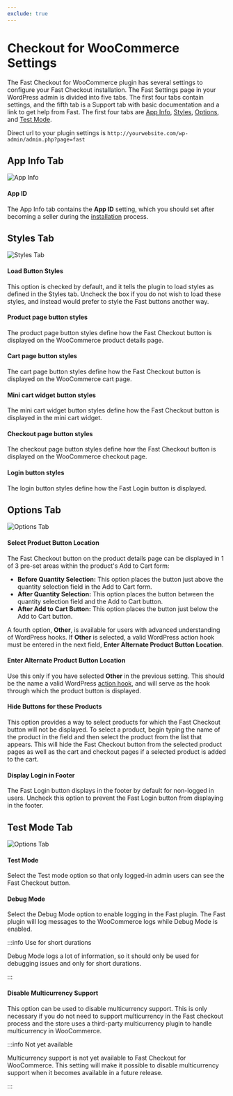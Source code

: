 ```yaml
---
exclude: true
---
```


# Checkout for WooCommerce Settings

The Fast Checkout for WooCommerce plugin has several settings to configure your Fast Checkout installation. The Fast Settings page in your WordPress admin is divided into five tabs. The first four tabs contain settings, and the fifth tab is a Support tab with basic documentation and a link to get help from Fast. The first four tabs are [App Info](#app-info-tab), [Styles](#styles-tab), [Options](#options-tab), and [Test Mode](#test-mode-tab).

Direct url to your plugin settings is `http://yourwebsite.com/wp-admin/admin.php?page=fast`

## App Info Tab

![App Info](images/woocommerce/app-info-tab.png)

#### App ID

The App Info tab contains the **App ID** setting, which you should set after becoming a seller during the [installation](/developer-portal/woocommerce-install-checkout.md) process.

## Styles Tab

![Styles Tab](images/woocommerce/styles-tab.png)

#### Load Button Styles

This option is checked by default, and it tells the plugin to load styles as defined in the Styles tab. Uncheck the box if you do not wish to load these styles, and instead would prefer to style the Fast buttons another way.

#### Product page button styles

The product page button styles define how the Fast Checkout button is displayed on the WooCommerce product details page.

#### Cart page button styles

The cart page button styles define how the Fast Checkout button is displayed on the WooCommerce cart page.

#### Mini cart widget button styles

The mini cart widget button styles define how the Fast Checkout button is displayed in the mini cart widget.

#### Checkout page button styles

The checkout page button styles define how the Fast Checkout button is displayed on the WooCommerce checkout page.

#### Login button styles

The login button styles define how the Fast Login button is displayed.

## Options Tab

![Options Tab](images/woocommerce/options-tab.png)

#### Select Product Button Location

The Fast Checkout button on the product details page can be displayed in 1 of 3 pre-set areas within the product's Add to Cart form:

- **Before Quantity Selection:** This option places the button just above the quantity selection field in the Add to Cart form.
- **After Quantity Selection:** This option places the button between the quantity selection field and the Add to Cart button.
- **After Add to Cart Button:** This option places the button just below the Add to Cart button.

A fourth option, **Other**, is available for users with advanced understanding of WordPress hooks. If **Other** is selected, a valid WordPress action hook must be entered in the next field, **Enter Alternate Product Button Location**.

#### Enter Alternate Product Button Location

Use this only if you have selected **Other** in the previous setting. This should be the name a valid WordPress [action hook](https://codex.wordpress.org/Plugin_API/Action_Reference), and will serve as the hook through which the product button is displayed.

#### Hide Buttons for these Products

This option provides a way to select products for which the Fast Checkout button will not be displayed. To select a product, begin typing the name of the product in the field and then select the product from the list that appears. This will hide the Fast Checkout button from the selected product pages as well as the cart and checkout pages if a selected product is added to the cart.

#### Display Login in Footer

The Fast Login button displays in the footer by default for non-logged in users. Uncheck this option to prevent the Fast Login button from displaying in the footer.

## Test Mode Tab

![Options Tab](images/woocommerce/test-mode-tab.png)

#### Test Mode

Select the Test mode option so that only logged-in admin users can see the Fast Checkout button.

#### Debug Mode

Select the Debug Mode option to enable logging in the Fast plugin. The Fast plugin will log messages to the WooCommerce logs while Debug Mode is enabled.

:::info Use for short durations

Debug Mode logs a lot of information, so it should only be used for debugging issues and only for short durations.

:::

#### Disable Multicurrency Support

This option can be used to disable multicurrency support. This is only necessary if you do not need to support multicurrency in the Fast checkout process and the store uses a third-party multicurrency plugin to handle multicurrency in WooCommerce.

:::info Not yet available

Multicurrency support is not yet available to Fast Checkout for WooCommerce. This setting will make it possible to disable multicurrency support when it becomes available in a future release.

:::
